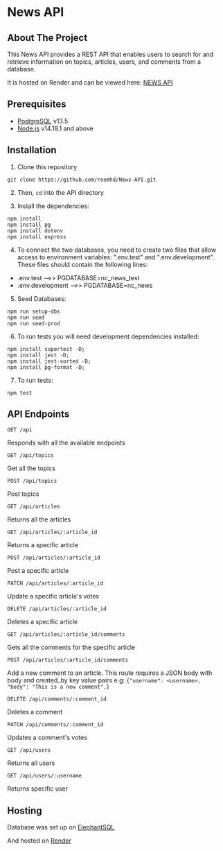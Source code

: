 # News API

## About The Project

This News API provides a REST API that enables users to search for and retrieve information on topics, articles, users, and comments from a database.

It is hosted on Render and can be viewed here: [NEWS API](https://backend-project-news-api.onrender.com/api/) 

## Prerequisites

- [PostgreSQL](https://www.postgresql.org/download/) v13.5
- [Node.js](https://nodejs.org/en/download/) v14.18.1 and above

## Installation

1. Clone this repository
```
git clone https://github.com/reemhd/News-API.git
```

2. Then, `cd` into the API directory 

3. Install the dependencies:
```
npm install
npm install pg
npm install dotenv
npm install express
```

4. To connect the two databases, you need to create two files that allow access to environment variables: ".env.test" and ".env.development". These files should contain the following lines:

- .env.test -->> PGDATABASE=nc_news_test
- .env.development -->> PGDATABASE=nc_news

5. Seed Databases:
```
npm run setup-dbs
npm run seed
npm run seed-prod
```

6. To run tests you will need development dependencies installed:
```
npm install supertest -D;
npm install jest -D;
npm install jest-sorted -D;
npm install pg-format -D;
```

7. To run tests:
```
npm test
```

## API Endpoints

```http
GET /api
```
Responds with all the available endpoints


```http
GET /api/topics
```
Get all the topics

```http
POST /api/topics
```
Post topics


```http
GET /api/articles
```
Returns all the articles


```http
GET /api/articles/:article_id
```
Returns a specific article

```http
POST /api/articles/:article_id
```
Post a specific article

```http
PATCH /api/articles/:article_id
```
Update a specific article's votes

```http
DELETE /api/articles/:article_id
```
Deletes a specific article


```http
GET /api/articles/:article_id/comments
```
Gets all the comments for the specific article

```http
POST /api/articles/:article_id/comments
```
Add a new comment to an article. This route requires a JSON body with body and created_by key value pairs
e.g: `{"username": <username>, "body": "This is a new comment",}`


```http
DELETE /api/comments/:comment_id
```
Deletes a comment

```http
PATCH /api/comments/:comment_id
```
Updates a comment's votes


```http
GET /api/users
```
Returns all users

```http
GET /api/users/:username
```
Returns specific user

## Hosting

Database was set up on [ElephantSQL](https://www.elephantsql.com)

And hosted on [Render](https://render.com)
